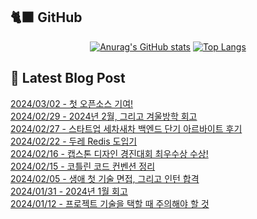 

## 🐈‍⬛ GitHub

<div align = "center">
  
[![Anurag's GitHub stats](https://github-readme-stats.vercel.app/api?username=shkisme&rank_icon=github&include_all_commits=true&count_private=true&show_icons=true&theme=shades-of-purple&show=reviews,discussions_started,discussions_answered,prs_merged,prs_merged_percentage)](https://github.com/anuraghazra/github-readme-stats) 
[![Top Langs](https://github-readme-stats.vercel.app/api/top-langs/?username=shkisme&layout=donut&theme=shades-of-purple&langs_count=6&private=true&exclude_repo=Embedded-term)](https://github.com/anuraghazra/github-readme-stats)
  
</div>



## 📝 Latest Blog Post

[2024/03/02 - 첫 오픈소스 기여!](https://shkisme.vercel.app/my-first-open-source-contribution) <br/>
[2024/02/29 - 2024년 2월, 그리고 겨울방학 회고](https://shkisme.vercel.app/2024-02-log) <br/>
[2024/02/27 - 스타트업 세차새차 백엔드 단기 아르바이트 후기](https://shkisme.vercel.app/wash-car-new-car-part-time-job) <br/>
[2024/02/22 - 두레 Redis 도입기](https://shkisme.vercel.app/doore-redis) <br/>
[2024/02/16 - 캡스톤 디자인 경진대회 최우수상 수상!](https://shkisme.vercel.app/capstone-design-awards) <br/>
[2024/02/15 - 코틀린 코드 컨벤션 정리](https://shkisme.vercel.app/kotlin-code-convention) <br/>
[2024/02/05 - 생애 첫 기술 면접, 그리고 인턴 합격](https://shkisme.vercel.app/%EC%84%BC%EB%94%94-%EB%A9%B4%EC%A0%91-%ED%9B%84%EA%B8%B0) <br/>
[2024/01/31 - 2024년 1월 회고](https://shkisme.vercel.app/2024-01-log) <br/>
[2024/01/12 - 프로젝트 기술을 택할 때 주의해야 할 것](https://shkisme.vercel.app/choosing-project-technology) <br/>
